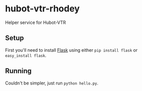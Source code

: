 hubot-vtr-rhodey
================

Helper service for Hubot-VTR

## Setup
First you'll need to install [Flask](http://flask.pocoo.org/) using either ```pip install flask``` or ```easy_install flask```.

## Running
Couldn't be simpler, just run ```python hello.py```.
